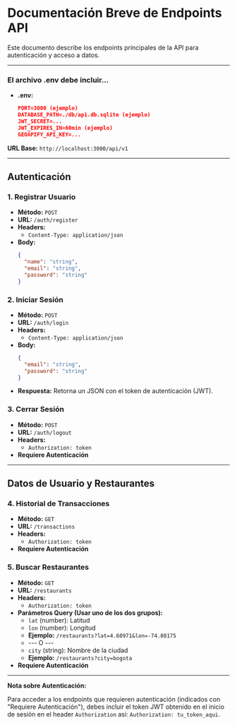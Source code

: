 # Documentación Breve de Endpoints API

Este documento describe los endpoints principales de la API para autenticación y acceso a datos.

---

### El archivo .env debe incluir...

* **.env:**
    ```json
    PORT=3000 (ejemplo)
    DATABASE_PATH=./db/api.db.sqlite (ejemplo)
    JWT_SECRET=...
    JWT_EXPIRES_IN=60min (ejemplo)
    GEOAPIFY_API_KEY=...
    ```

**URL Base:** `http://localhost:3000/api/v1`

---

## Autenticación

### 1. Registrar Usuario

* **Método:** `POST`
* **URL:** `/auth/register`
* **Headers:**
    * `Content-Type: application/json`
* **Body:**
    ```json
    {
      "name": "string",
      "email": "string",
      "password": "string"
    }
    ```

### 2. Iniciar Sesión

* **Método:** `POST`
* **URL:** `/auth/login`
* **Headers:**
    * `Content-Type: application/json`
* **Body:**
    ```json
    {
      "email": "string",
      "password": "string"
    }
    ```
* **Respuesta:** Retorna un JSON con el token de autenticación (JWT).

### 3. Cerrar Sesión

* **Método:** `POST`
* **URL:** `/auth/logout`
* **Headers:**
    * `Authorization: token`
* **Requiere Autenticación**

---

## Datos de Usuario y Restaurantes

### 4. Historial de Transacciones

* **Método:** `GET`
* **URL:** `/transactions`
* **Headers:**
    * `Authorization: token`
* **Requiere Autenticación**

### 5. Buscar Restaurantes

* **Método:** `GET`
* **URL:** `/restaurants`
* **Headers:**
    * `Authorization: token`
* **Parámetros Query (Usar uno de los dos grupos):**
    * `lat` (number): Latitud
    * `lon` (number): Longitud
    * **Ejemplo:** `/restaurants?lat=4.60971&lon=-74.08175`
    * --- O ---
    * `city` (string): Nombre de la ciudad
    * **Ejemplo:** `/restaurants?city=bogota`
* **Requiere Autenticación**

---

**Nota sobre Autenticación:**

Para acceder a los endpoints que requieren autenticación (indicados con "Requiere Autenticación"), debes incluir el token JWT obtenido en el inicio de sesión en el header `Authorization` así: `Authorization: tu_token_aqui`.